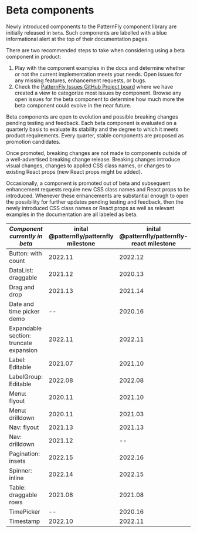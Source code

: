 # Beta components

Newly introduced components to the PatternFly component library are 
initially released in `beta`. Such components are labelled with a blue informational alert at the top of their documentation pages.

There are two recommended steps to take when considering using a beta component in product:
1. Play with the component examples in the docs and determine whether or not the current implementation meets your needs. Open issues for any missing features, enhancement requests, or bugs.
2. Check the [PatternFly Issues GitHub Project board](https://github.com/orgs/patternfly/projects/7/views/5) where we have created a view to categorize most issues by component. Browse any open issues for the beta component to determine how much more the beta component could evolve in the near future.

Beta components are open to evolution and possible breaking changes 
pending testing and feedback. Each beta component is evaluated on a quarterly basis to evaluate its stability
and the degree to which it meets product requirements. Every quarter, stable
components are proposed as promotion candidates. 

Once promoted, breaking changes are not made to components outside of a well-advertised 
breaking change release. Breaking changes introduce visual changes, changes to applied CSS 
class names, or changes to existing React props (new React props might be added).

Occasionally, a component is promoted out of beta and subsequent enhancement requests require new CSS class names
and React props to be introduced. Whenever these enhancements are substantial enough to open the possibility
for further updates pending testing and feedback, then the newly introduced CSS class names or React props 
as well as relevant examples in the documentation are all labeled as beta.

| *Component currently in beta*          | inital @patternfly/patternfly milestone | inital @patternfly/patternfly-react milestone |
|----------------------------------------|-----------------------------------------|-----------------------------------------------|
| Button: with count                     | 2022.11                                 | 2022.12                                       |
| DataList: draggable                    | 2021.12                                 | 2020.13                                       |
| Drag and drop                          | 2021.13                                 | 2021.14                                       |
| Date and time picker demo              | --                                      | 2020.16                                       |
| Expandable section: truncate expansion | 2022.11                                 | 2022.11                                       |
| Label: Editable                        | 2021.07                                 | 2021.10                                       |
| LabelGroup: Editable                   | 2022.08                                 | 2022.08                                       |
| Menu: flyout                           | 2020.11                                 | 2021.10                                       |
| Menu: drilldown                        | 2020.11                                 | 2021.03                                       |
| Nav: flyout                            | 2021.13                                 | 2021.13                                       |
| Nav: drilldown                         | 2021.12                                 | --                                            |
| Pagination: insets                     | 2022.15                                 | 2022.16                                       |
| Spinner: inline                        | 2022.14                                 | 2022.15                                       |
| Table: draggable rows                  | 2021.08                                 | 2021.08                                       |
| TimePicker                             | --                                      | 2020.16                                       |
| Timestamp                              | 2022.10                                 | 2022.11                                       |


